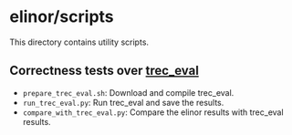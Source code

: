 # elinor/scripts

This directory contains utility scripts.

## Correctness tests over [trec_eval](https://github.com/usnistgov/trec_eval)

- `prepare_trec_eval.sh`: Download and compile trec_eval.
- `run_trec_eval.py`: Run trec_eval and save the results.
- `compare_with_trec_eval.py`: Compare the elinor results with trec_eval results.

